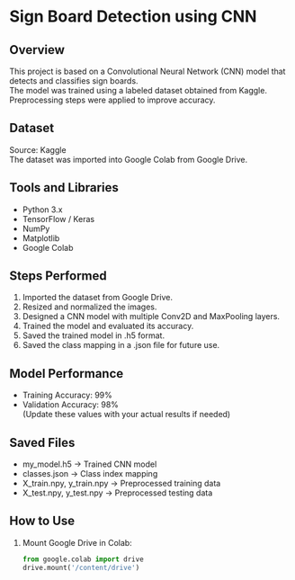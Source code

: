 # Sign Board Detection using CNN

## Overview
This project is based on a Convolutional Neural Network (CNN) model that detects and classifies sign boards.  
The model was trained using a labeled dataset obtained from Kaggle. Preprocessing steps were applied to improve accuracy.

## Dataset
Source: Kaggle  
The dataset was imported into Google Colab from Google Drive.  

## Tools and Libraries
- Python 3.x
- TensorFlow / Keras
- NumPy
- Matplotlib
- Google Colab

## Steps Performed
1. Imported the dataset from Google Drive.
2. Resized and normalized the images.
3. Designed a CNN model with multiple Conv2D and MaxPooling layers.
4. Trained the model and evaluated its accuracy.
5. Saved the trained model in .h5 format.
6. Saved the class mapping in a .json file for future use.

## Model Performance
- Training Accuracy: 99%
- Validation Accuracy: 98%  
(Update these values with your actual results if needed)

## Saved Files
- my_model.h5 → Trained CNN model
- classes.json → Class index mapping
- X_train.npy, y_train.npy → Preprocessed training data
- X_test.npy, y_test.npy → Preprocessed testing data

## How to Use
1. Mount Google Drive in Colab:
   ```python
   from google.colab import drive
   drive.mount('/content/drive')
